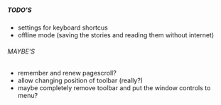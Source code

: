 ##### TODO'S
- settings for keyboard shortcus
- offline mode (saving the stories and reading them without internet)

###### MAYBE'S
- remember and renew pagescroll?
- allow changing position of toolbar (really?)
- maybe completely remove toolbar and put the window controls to menu?
